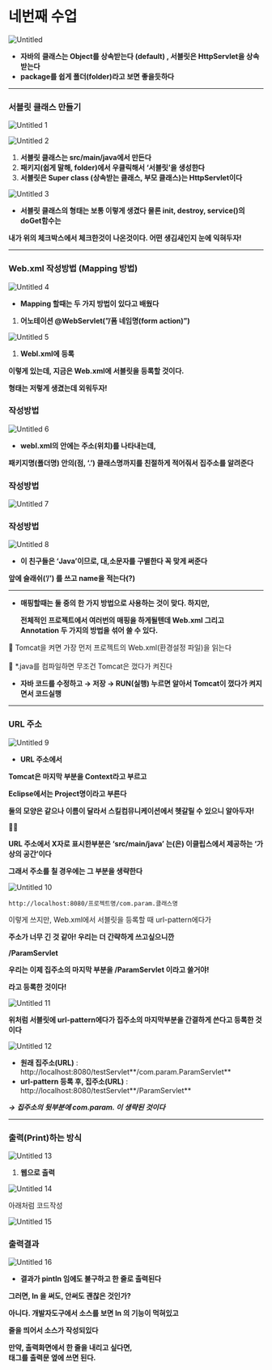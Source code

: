 # 네번째 수업

![Untitled](https://user-images.githubusercontent.com/80089860/159038389-362eee2a-7229-4413-9569-0f53bf062b14.png)


- **자바의** **클래스는 Object를 상속받는다 (default) , 서블릿은 HttpServlet을 상속 받는다**
- **package를 쉽게 폴더(folder)라고 보면 좋을듯하다**

---

### 서블릿 클래스 만들기

![Untitled 1](https://user-images.githubusercontent.com/80089860/159038403-013c48cc-e1d1-4b44-a509-15a89957f411.png)

![Untitled 2](https://user-images.githubusercontent.com/80089860/159038421-8271f775-2b1c-4504-a188-61306c63f57f.png)

1. **서블릿 클래스는 src/main/java에서 만든다**
2. **패키지(쉽게 말해, folder)에서 우클릭해서 ‘서블릿’을 생성한다**
3. **서블릿은 Super class (상속받는 클래스, 부모 클래스)는 HttpServlet이다**

![Untitled 3](https://user-images.githubusercontent.com/80089860/159038463-a2d650dc-3128-423c-adab-f26d2a8e5ea6.png)

- **서블릿 클래스의 형태는 보통 이렇게 생겼다 물론 init, destroy, service()의 doGet함수는**

**내가 위의 체크박스에서 체크한것이 나온것이다. 어떤 생김새인지 눈에 익혀두자!**

---

### Web.xml 작성방법 (Mapping 방법)

![Untitled 4](https://user-images.githubusercontent.com/80089860/159038489-29ebc672-45d5-4eac-80e3-8657f1f699f9.png)

- **Mapping 할때는 두 가지 방법이 있다고 배웠다**
1. **어노테이션 @WebServlet(”/폼 네임명(form action)”)**

![Untitled 5](https://user-images.githubusercontent.com/80089860/159038513-81e104e3-cbbc-4fff-b29b-11f869dd64d1.png)

1. **Webl.xml에 등록**

**이렇게 있는데, 지금은 Web.xml에 서블릿을 등록할 것이다.**

**형태는 저렇게 생겼는데 외워두자!**

### <servlet-class></servlet-class> 작성방법

![Untitled 6](https://user-images.githubusercontent.com/80089860/159038543-4e392103-6b88-467d-9ff4-79cff9a15e87.png)

- **webl.xml의 <servlet-class></servlet-class> 안에는 주소(위치)를 나타내는데,**

**패키지명(폴더명) 안의(점, ‘.’) 클래스명까지를 친절하게 적어줘서 집주소를 알려준다**

### <servlet-name></servlet-name> 작성방법

![Untitled 7](https://user-images.githubusercontent.com/80089860/159038578-6c4863dc-9f03-4acd-a416-41d6bf3b94cc.png)

### <url-pattern></url-pattern> 작성방법

![Untitled 8](https://user-images.githubusercontent.com/80089860/159038595-b07174ba-7b9d-4544-bb68-4ebab85981f2.png)

- **이 친구들은 ‘Java’이므로, 대,소문자를 구별한다 꼭 맞게 써준다**

**앞에 슬래쉬(’/’) 를 쓰고 name을 적는다(?)**

---

- **매핑할때는 둘 중의 한 가지 방법으로 사용하는 것이 맞다. 하지만,**
    
    **전체적인 프로젝트에서 여러번의 매핑을 하게될텐데 Web.xml 그리고 Annotation 두 가지의 방법을 섞어 쓸 수 있다.**
    

<aside>
😬 Tomcat을 켜면 가장 먼저 프로젝트의 Web.xml(환경설정 파일)을 읽는다
</aside>

<br>

<aside>
😬 *.java를 컴파일하면 무조건 Tomcat은 껐다가 켜진다
</aside>

- **자바 코드를 수정하고 → 저장 → RUN(실행) 누르면 알아서 Tomcat이 껐다가 켜지면서 코드실행**

---

### URL 주소

![Untitled 9](https://user-images.githubusercontent.com/80089860/159038619-041d38b4-eba0-4ad9-ac34-9df7a79c69c5.png)

- **URL 주소에서**

**Tomcat은 마지막 부분을 Context라고 부르고**

**Eclipse에서는 Project명이라고 부른다**

**둘의 모양은 같으나 이름이 달라서 스킬컴뮤니케이션에서 헷갈릴 수 있으니 알아두자!**

📌📌

**URL 주소에서 X자로 표시한부분은 ‘src/main/java’ 는(은) 이클립스에서 제공하는 ‘가상의 공간’이다**

**그래서 주소를 칠 경우에는 그 부분을 생략한다**

![Untitled 10](https://user-images.githubusercontent.com/80089860/159038657-481cc94a-4376-4ee8-93a1-b79edf6ef377.png)

```
http://localhost:8080/프로젝트명/com.param.클래스명
```

이렇게 쓰지만, Web.xml에서 서블릿을 등록할 때 url-pattern에다가

**주소가 너무 긴 것 같아! 우리는 더 간략하게 쓰고싶으니깐**

<url-pattern> **/ParamServlet** </url-patter>

**우리는 이제 집주소의 마지막 부분을 /ParamServlet 이라고 쓸거야!**

**라고 등록한 것이다!**

![Untitled 11](https://user-images.githubusercontent.com/80089860/159038687-dd1b3a45-7c25-4f53-b7cc-e78a3958f86a.png)

**위처럼 서블릿에 url-pattern에다가 집주소의 마지막부분을 간결하게 쓴다고 등록한 것이다**

![Untitled 12](https://user-images.githubusercontent.com/80089860/159038714-6f564788-76a3-4dfc-8cce-2b7fa9351203.png)

- **원래 집주소(URL)** : http://localhost:8080/testServlet**/com.param.ParamServlet**
- **url-pattern 등록 후, 집주소(URL)** : http://localhost:8080/testServlet**/ParamServlet**

***→ 집주소의 뒷부분에 com.param. 이 생략된 것이다***

---

### 출력(Print)하는 방식

![Untitled 13](https://user-images.githubusercontent.com/80089860/159038738-09315a71-fb02-48a4-aa69-8d1351a79904.png)

1. **웹으로 출력**

![Untitled 14](https://user-images.githubusercontent.com/80089860/159038761-8b496134-f238-4ac4-bf37-4b5e76896ec7.png)

아래처럼 코드작성

![Untitled 15](https://user-images.githubusercontent.com/80089860/159038784-753c4315-7aba-4fad-a690-caf98ea7fe23.png)

### 출력결과

![Untitled 16](https://user-images.githubusercontent.com/80089860/159038796-8f0a713a-2275-4175-96f4-0e03365b2012.png)

- **결과가 pintln 임에도 불구하고 한 줄로 출력된다**

**그러면, ln 을 써도, 안써도 괜찮은 것인가?**

**아니다. 개발자도구에서 소스를 보면 ln 의 기능이 먹혀있고**

**줄을 띄어서 소스가 작성되있다**

**만약, 출력화면에서 한 줄을 내리고 싶다면, <br> 태그를 출력문 옆에 쓰면 된다.**
